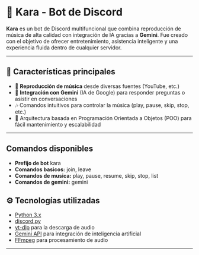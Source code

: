 # 🤖 Kara - Bot de Discord

**Kara** es un bot de Discord multifuncional que combina reproducción de música de alta calidad con integración de IA gracias a **Gemini**. Fue creado con el objetivo de ofrecer entretenimiento, asistencia inteligente y una experiencia fluida dentro de cualquier servidor.

---

## 🚀 Características principales

- 🎵 **Reproducción de música** desde diversas fuentes (YouTube, etc.)
- 💬 **Integración con Gemini** (IA de Google) para responder preguntas o asistir en conversaciones
- 🎶 Comandos intuitivos para controlar la música (play, pause, skip, stop, etc.)
- 🧠 Arquitectura basada en Programación Orientada a Objetos (POO) para fácil mantenimiento y escalabilidad

---

## Comandos disponibles

- **Prefijo de bot** kara
- **Comandos basicos:** join, leave
- **Comandos de musica:** play, pause, resume, skip, stop, list
- **Comandos de gemini:** gemini

## ⚙️ Tecnologías utilizadas

- [Python 3.x](https://www.python.org/)
- [discord.py](https://github.com/Rapptz/discord.py)
- [yt-dlp](https://github.com/yt-dlp/yt-dlp) para la descarga de audio
- [Gemini API](https://ai.google.dev/) para integración de inteligencia artificial
- [FFmpeg](https://ffmpeg.org/) para procesamiento de audio

---